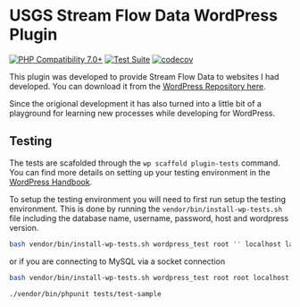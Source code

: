 # USGS Stream Flow Data WordPress Plugin

[![PHP Compatibility 7.0+](https://github.com/ChrisMKindred/KWC-USGS/actions/workflows/php-compatiblity.yml/badge.svg)](https://github.com/ChrisMKindred/KWC-USGS/actions/workflows/php-compatiblity.yml)
[![Test Suite](https://github.com/ChrisMKindred/KWC-USGS/actions/workflows/phpunit-tests.yml/badge.svg)](https://github.com/ChrisMKindred/KWC-USGS/actions/workflows/phpunit-tests.yml)
[![codecov](https://codecov.io/gh/ChrisMKindred/KWC-USGS/branch/develop/graph/badge.svg?token=Afmx7XdD9X)](https://codecov.io/gh/ChrisMKindred/KWC-USGS)

This plugin was developed to provide Stream Flow Data to websites I had developed. You can download it from the [WordPress Repository here](https://wordpress.org/plugins/usgs-stream-flow-data/).

Since the origional development it has also turned into a little bit of a playground
for learning new processes while developing for WordPress.

## Testing

The tests are scafolded through the `wp scaffold plugin-tests` command. You can find more details on setting up your testing environment in the [WordPress Handbook](https://make.wordpress.org/cli/handbook/misc/plugin-unit-tests/#3-initialize-the-testing-environment-locally).

To setup the testing environment you will need to first run setup the testing environment.  This is done by running the `vendor/bin/install-wp-tests.sh` file including the database name, username, password, host and wordpress version.

```sh
bash vendor/bin/install-wp-tests.sh wordpress_test root '' localhost latest
```

or if you are connecting to MySQL via a socket connection

```sh
bash vendor/bin/install-wp-tests.sh wordpress_test root root localhost:/tmp/socket-address.sock latest
```

```sh
./vendor/bin/phpunit tests/test-sample
```
